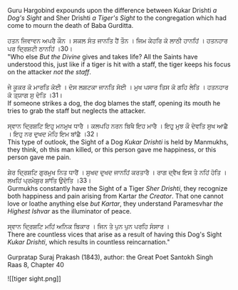 Guru Hargobind expounds upon the difference between Kukar Drishti *a Dog's Sight* and Sher Drishti *a Tiger's Sight* to the congregation which had come to mourn the death of Baba Gurditta. ⁣  
⁣  
ਹਤਨ ਜਿਵਾਵਨ ਅਪਰੈ ਕੌਨ । ਸਕਲ ਸੰਤ ਜਾਨਤਿ ਹੈਂ ਤੌਨ । 
ਜਿਮ ਕੇਹਰਿ ਕੋ ਲਾਠੀ ਹਾਨਹਿਂ । ਹਤਨਹਾਰ ਪਰ ਦ੍ਰਿਸ਼ਟੀ ਠਾਨਹਿਂ ।30।⁣  
"Who else *But the Divine* gives and takes life? All the Saints have understood this, just like if a tiger is hit with a staff, the tiger keeps his focus on the attacker *not the staff*.⁣  
⁣  
ਜੇ ਕੂਕਰ ਕੋ ਮਾਰਤਿ ਕੋਈ । ਦੋਸ ਲਸ਼ਟਕਾ ਜਾਨਤਿ ਸੋਈ । 
ਮੁਖ ਪਸਾਰ ਤਿਸ ਕੋ ਗਹਿ ਲੇਤਿ । ਹਤਨਹਾਰ ਕੋ ਤ੍ਯਾਗ ਸੁ ਦੇਤਿ ।31।⁣  
If someone strikes a dog, the dog blames the staff, opening its mouth he tries to grab the staff but neglects the attacker. ⁣  
⁣  
ਸ੍ਵਾਨ ਦ੍ਰਿਸ਼ਟਿ ਇਹੁ ਮਨਮੁਖ ਧਾਰੈ । ਕਲਪਹਿ ਨਰਨ ਬਿਖੈ ਇਹ ਮਾਰੈ । 
ਇਹੁੁ ਮੁਝ ਕੌ ਦੇਵਤਿ ਸੁਖ ਆਛੈ । ਇਹੁ ਨਰ ਦੁਖਦ ਮੋਹਿ ਇਮ ਬਾਂਛੈ ।32।⁣  
This type of outlook, the Sight of a Dog *Kukar Drishti* is held by Manmukhs, they think, oh this man killed, or this person gave me happiness, or this person gave me pain. ⁣  
⁣  
ਸ਼ੇਰ ਦ੍ਰਿਸ਼ਟਿ ਗੁਰਮੁਖ ਨਿਤ ਧਾਰੈਂ । ਸੁਖਦ ਦੁਖਦ ਜਾਨਹਿਂ ਕਰਤਾਰੈ । 
ਰਾਗ ਦ੍ਵੈਖ ਇਸ ਤੇ ਨਹਿਂ ਹੋਤਿ । ਲਖਹਿਂ ਪ੍ਰਮੇਸ਼ੁਰ ਸ਼ਾਂਤਿ ਉਦੋਤਿ ।33।⁣  
Gurmukhs constantly have the Sight of a Tiger *Sher Drishti*, they recognize both happiness and pain arising from Kartar *the Creator*. That one cannot love or loathe anything else *but Kartar*, they understand Paramesvhar *the Highest Ishvar* as the illuminator of peace. ⁣  
⁣  
ਸ੍ਵਾਨ ਦ੍ਰਿਸ਼ਟਿ ਮਹਿਂ ਅਨਿਕ ਬਿਕਾਰ । ਜਿਨ ਤੇ ਪੁਨ ਪੁਨ ਪਰਹਿ ਸੰਸਾਰ । ⁣  
There are countless vices that arise as a result of having this Dog's Sight *Kukar Drishti*, which results in countless reincarnation."⁣  
⁣  
Gurpratap Suraj Prakash (1843), author: the Great Poet Santokh Singh ⁣  
Raas 8, Chapter 40

![[tiger sight.png]]